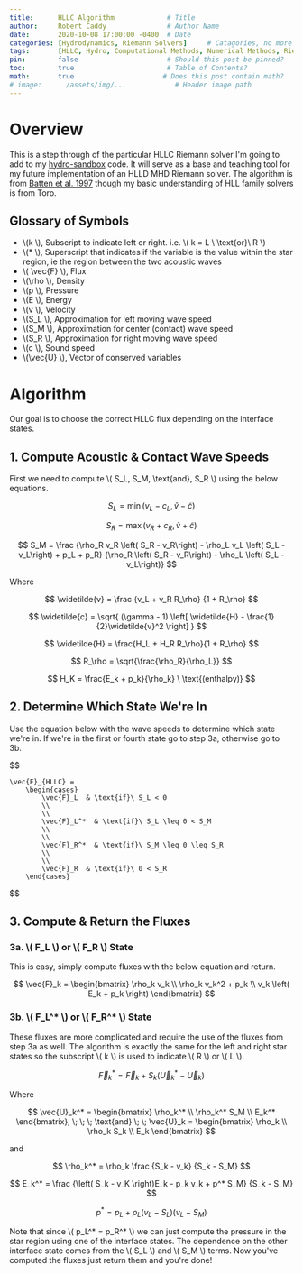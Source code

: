 ```yaml
---
title:      HLLC Algorithm             # Title
author:     Robert Caddy               # Author Name
date:       2020-10-08 17:00:00 -0400  # Date
categories: [Hydrodynamics, Riemann Solvers]     # Catagories, no more than 2
tags:       [HLLC, Hydro, Computational Methods, Numerical Methods, Riemann Solver]  # Tags, any number
pin:        false                      # Should this post be pinned?
toc:        true                       # Table of Contents?
math:       true                      # Does this post contain math?
# image:      /assets/img/...            # Header image path
---
```


# Overview

This is a step through of the particular HLLC Riemann solver I'm going to add to
my [hydro-sandbox](https://github.com/bcaddy/hydro-sandbox) code. It will serve as a
base and teaching tool for my future implementation of an HLLD MHD Riemann
solver. The algorithm is from [Batten et al.
1997](https://doi.org/10.1137/S1064827593260140) though my basic understanding
of HLL family solvers is from Toro.

## Glossary of Symbols
- \\(k \\), Subscript to indicate left or right. i.e. \\( k = L \ \text{or}\ R \\)
- \\(*  \\), Superscript that indicates if the variable is the value within the star region, ie the region between the two acoustic waves
- \\\( \vec{F} \\),  Flux
- \\(\rho  \\), Density
- \\(p  \\), Pressure
- \\(E \\), Energy
- \\(v  \\), Velocity
- \\(S_L  \\), Approximation for left moving wave speed
- \\(S_M  \\), Approximation for center (contact) wave speed
- \\(S_R  \\), Approximation for right moving wave speed
- \\(c \\), Sound speed
- \\(\vec{U}  \\), Vector of conserved variables


# Algorithm
Our goal is to choose the correct HLLC flux depending on the interface states.

## 1. Compute Acoustic & Contact Wave Speeds
First we need to compute \\\( S_L, S_M, \text{and}, S_R \\) using the below
equations.

$$
    S_L = \min( v_L - c_L , \widetilde{v} - \widetilde{c} )
$$

$$
    S_R = \max( v_R + c_R , \widetilde{v} + \widetilde{c} )
$$

$$
    S_M = \frac
    {\rho_R v_R \left( S_R - v_R\right) - \rho_L v_L \left( S_L - v_L\right) + p_L + p_R}
    {\rho_R \left( S_R - v_R\right) - \rho_L \left( S_L - v_L\right)}
$$

Where

$$
    \widetilde{v} = \frac
    {v_L + v_R R_\rho}
    {1 + R_\rho}
$$

$$
    \widetilde{c} = \sqrt{
        (\gamma - 1) \left[ \widetilde{H} - \frac{1}{2}\widetilde{v}^2 \right]
    }
$$

$$
    \widetilde{H} = \frac{H_L + H_R R_\rho}{1 + R_\rho}
$$

$$
    R_\rho = \sqrt{\frac{\rho_R}{\rho_L}}
$$

$$
    H_K = \frac{E_k + p_k}{\rho_k} \ \text{(enthalpy)}
$$

## 2. Determine Which State We're In
Use the equation below with the wave speeds to determine which state we're in.
If we're in the first or fourth state go to step 3a, otherwise go to 3b.

$$

    \vec{F}_{HLLC} =
        \begin{cases}
            \vec{F}_L  & \text{if}\ S_L < 0
            \\
            \\
            \vec{F}_L^*  & \text{if}\ S_L \leq 0 < S_M
            \\
            \\
            \vec{F}_R^*  & \text{if}\ S_M \leq 0 \leq S_R
            \\
            \\
            \vec{F}_R  & \text{if}\ 0 < S_R
        \end{cases}

$$


## 3. Compute & Return the Fluxes

### 3a. \\( F_L \\) or \\( F_R \\) State
This is easy, simply compute fluxes with the below equation and return.

$$
    \vec{F}_k = \begin{bmatrix}
            \rho_k v_k \\
            \rho_k v_k^2 + p_k \\
            v_k \left( E_k + p_k \right)
         \end{bmatrix}
$$

### 3b. \\( F_L^* \\) or \\( F_R^* \\) State
These fluxes are more complicated and require the use of the fluxes from step 3a as well. The algorithm is exactly the same for the left and right star states so the subscript \\\( k \\) is used to indicate \\( R \\) or \\( L \\).

$$
    \vec{F}_k^* = \vec{F}_k + S_k \left( \vec{U}_k^* - \vec{U}_k \right)
$$

Where

$$
    \vec{U}_k^* = \begin{bmatrix}
            \rho_k^* \\
            \rho_k^* S_M \\
            E_k^*
         \end{bmatrix},
    \; \; \; \text{and} \; \;
    \vec{U}_k = \begin{bmatrix}
            \rho_k \\
            \rho_k S_k \\
            E_k
         \end{bmatrix}
$$

and

$$
    \rho_k^* = \rho_k \frac
    {S_k - v_k}
    {S_k - S_M}
$$

$$
    E_k^* = \frac
    {\left( S_k - v_K \right)E_k - p_k v_k + p^* S_M}
    {S_k - S_M}
$$

$$
    p^* = p_L + \rho_L \left( v_L - S_L \right) \left( v_L - S_M \right)
$$

Note that since \\( p_L^* = p_R^* \\) we can just compute the pressure in the star region using one of the interface states. The dependence on the other interface state comes from the \\( S_L \\) and \\( S_M \\) terms. Now you've computed the fluxes just return them and you're done!